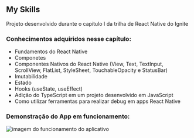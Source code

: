 ## My Skills
Projeto desenvolvido durante o capítulo I da trilha de React Native do Ignite

### Conhecimentos adquiridos nesse capítulo:
- Fundamentos do React Native
- Componetes
- Componentes Nativos do React Native (View, Text, TextInput, ScrollView, FlatList, StyleSheet, TouchableOpacity e StatusBar)
- Imutabilidade
- Estado
- Hooks (useState, useEffect)
- Adição do TypeScript em um projeto desenvolvido em JavaScript
- Como utilizar ferramentas para realizar debug em apps React Native

### Demonstração do App em funcionamento:

![imagem do funcionamento do aplicativo](https://i.imgur.com/vbn2MJC.gif)